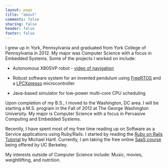 ```yaml
---
layout: page
title: "about"
comments: false
sharing: false
header: false
footer: false
---
```


I grew up in York, Pennsylvania and graduated from York College of Pennsylvania in 2012.  My major was Computer Science with a focus in Embedded Systems.  Some of the projects I worked on include:    

* Autonomous X80SVP robot - [video of navigation](http://www.youtube.com/watch?v=pDzfU6nMj9g)      

* Robust software system for an invented pendulum using [FreeRTOS](http://www.freertos.org/) and a [LPCXpresso](http://ics.nxp.com/lpcxpresso/) microcontroller  

* Java-based simulator for low-power multi-core CPU scheduling  

Upon completion of my B.S., I moved to the Washington, DC area.  I will be starting a M.S. program in the Fall of 2012 at The George Washington University.  My major is Computer Science with a focus in Pervasive Computing and Embedded Systems.  

Recently, I have spent most of my free time reading up on Software as a Service applications using Ruby/Rails.  I started by reading the [Ruby on Rails Tutorial](http://ruby.railstutorial.org/) by Michael Hartl.  Currently, I am taking the free online [SaaS course](https://class.coursera.org/saas-2012-003/class/index) being offered by UC Berkeley.  

My interests outside of Computer Science include: Music, movies, weightlifting, and nutrition.